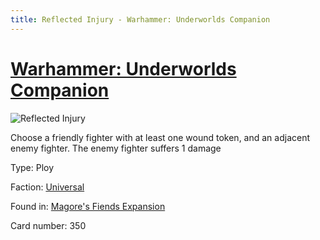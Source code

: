 ```yaml
---
title: Reflected Injury - Warhammer: Underworlds Companion
---
```


# [Warhammer: Underworlds Companion](https://guidokessels.github.io/wh-underworlds)

  

![Reflected Injury](https://warhammerunderworlds.com/wp-content/uploads/sites/6/2018/03/350_ENG.png)

Choose a friendly fighter with at least one wound token, and an adjacent enemy fighter. The enemy fighter suffers 1 damage

Type: Ploy

Faction: [Universal](https://guidokessels.github.io/wh-underworlds/factions/universal)

Found in: [Magore's Fiends Expansion](https://guidokessels.github.io/wh-underworlds/locations/magores-fiends-expansion)

Card number: 350
